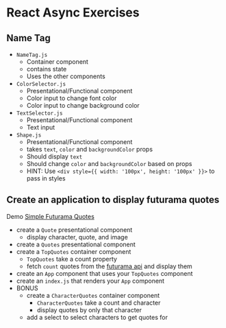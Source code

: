 # React Async Exercises

## Name Tag

* `NameTag.js`
  * Container component
  * contains state
  * Uses the other components
* `ColorSelector.js`
  * Presentational/Functional component
  * Color input to change font color
  * Color input to change background color
* `TextSelector.js`
  * Presentational/Functional component
  * Text input
* `Shape.js`
  * Presentational/Functional component
  * takes `text`, `color` and `backgroundColor` props
  * Should display `text`
  * Should change `color` and `backgroundColor` based on props
  * HINT: Use `<div style={{ width: '100px', height: '100px' }}>` to pass in styles

## Create an application to display futurama quotes

Demo [Simple Futurama Quotes](http://demo.alchemycodelab.io/simple-futurama-quotes)

* create a `Quote` presentational component
  * display character, quote, and image
* create a `Quotes` presentational component
* create a `TopQuotes` container component
  * `TopQuotes` take a count property
  * fetch `count` quotes from the [futurama api](http://futuramaapi.herokuapp.com/) and
    display them
* create an `App` component that uses your `TopQuotes` component
* create an `index.js` that renders your `App` component
* BONUS
  * create a `CharacterQuotes` container component
    * `CharacterQuotes` take a count and character
    * display quotes by only that character
  * add a select to select characters to get quotes for
